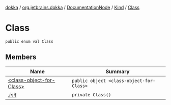 [dokka](../../../../index.md) / [org.jetbrains.dokka](../../../index.md) / [DocumentationNode](../../index.md) / [Kind](../index.md) / [Class](index.md)

# Class

```
public enum val Class
```
## Members
| Name | Summary |
|------|---------|
|[&lt;class-object-for-Class&gt;](_class-object-for-Class_/index.md)|`public object <class-object-for-Class>`<br>|
|[*.init*](_init_.md)|`private Class()`<br>|
